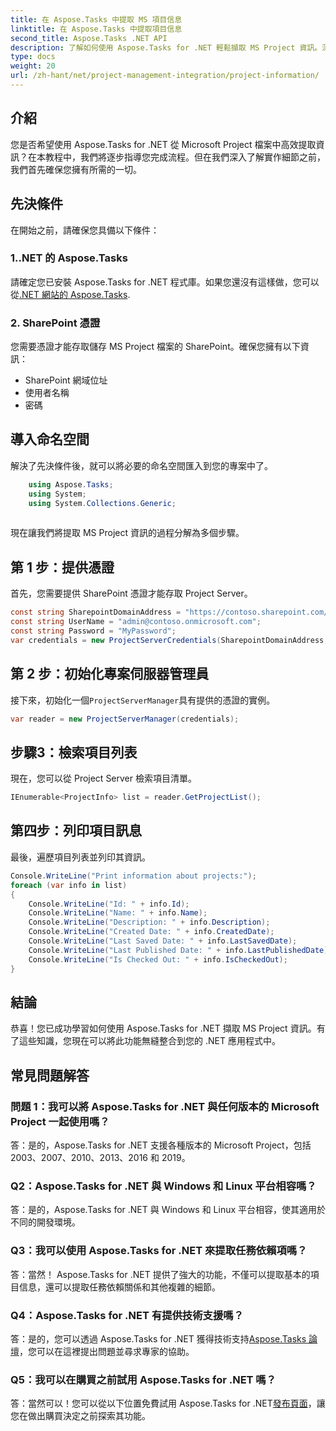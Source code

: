 ```yaml
---
title: 在 Aspose.Tasks 中提取 MS 項目信息
linktitle: 在 Aspose.Tasks 中提取項目信息
second_title: Aspose.Tasks .NET API
description: 了解如何使用 Aspose.Tasks for .NET 輕鬆擷取 MS Project 資訊。深入了解我們的綜合教學。
type: docs
weight: 20
url: /zh-hant/net/project-management-integration/project-information/
---
```

## 介紹
您是否希望使用 Aspose.Tasks for .NET 從 Microsoft Project 檔案中高效提取資訊？在本教程中，我們將逐步指導您完成流程。但在我們深入了解實作細節之前，我們首先確保您擁有所需的一切。
## 先決條件
在開始之前，請確保您具備以下條件：
### 1..NET 的 Aspose.Tasks
請確定您已安裝 Aspose.Tasks for .NET 程式庫。如果您還沒有這樣做，您可以從[.NET 網站的 Aspose.Tasks](https://releases.aspose.com/tasks/net/).
### 2. SharePoint 憑證
您需要憑證才能存取儲存 MS Project 檔案的 SharePoint。確保您擁有以下資訊：
- SharePoint 網域位址
- 使用者名稱
- 密碼
## 導入命名空間
解決了先決條件後，就可以將必要的命名空間匯入到您的專案中了。
```csharp
    using Aspose.Tasks;
    using System;
    using System.Collections.Generic;
    
```
現在讓我們將提取 MS Project 資訊的過程分解為多個步驟。
## 第 1 步：提供憑證
首先，您需要提供 SharePoint 憑證才能存取 Project Server。
```csharp
const string SharepointDomainAddress = "https://contoso.sharepoint.com/sites/pwa"；
const string UserName = "admin@contoso.onmicrosoft.com";
const string Password = "MyPassword";
var credentials = new ProjectServerCredentials(SharepointDomainAddress, UserName, Password);
```
## 第 2 步：初始化專案伺服器管理員
接下來，初始化一個`ProjectServerManager`具有提供的憑證的實例。
```csharp
var reader = new ProjectServerManager(credentials);
```
## 步驟3：檢索項目列表
現在，您可以從 Project Server 檢索項目清單。
```csharp
IEnumerable<ProjectInfo> list = reader.GetProjectList();
```
## 第四步：列印項目訊息
最後，遍歷項目列表並列印其資訊。
```csharp
Console.WriteLine("Print information about projects:");
foreach (var info in list)
{
    Console.WriteLine("Id: " + info.Id);
    Console.WriteLine("Name: " + info.Name);
    Console.WriteLine("Description: " + info.Description);
    Console.WriteLine("Created Date: " + info.CreatedDate);
    Console.WriteLine("Last Saved Date: " + info.LastSavedDate);
    Console.WriteLine("Last Published Date: " + info.LastPublishedDate);
    Console.WriteLine("Is Checked Out: " + info.IsCheckedOut);
}
```
## 結論
恭喜！您已成功學習如何使用 Aspose.Tasks for .NET 擷取 MS Project 資訊。有了這些知識，您現在可以將此功能無縫整合到您的 .NET 應用程式中。
## 常見問題解答
### 問題 1：我可以將 Aspose.Tasks for .NET 與任何版本的 Microsoft Project 一起使用嗎？
答：是的，Aspose.Tasks for .NET 支援各種版本的 Microsoft Project，包括 2003、2007、2010、2013、2016 和 2019。
### Q2：Aspose.Tasks for .NET 與 Windows 和 Linux 平台相容嗎？
答：是的，Aspose.Tasks for .NET 與 Windows 和 Linux 平台相容，使其適用於不同的開發環境。
### Q3：我可以使用 Aspose.Tasks for .NET 來提取任務依賴項嗎？
答：當然！ Aspose.Tasks for .NET 提供了強大的功能，不僅可以提取基本的項目信息，還可以提取任務依賴關係和其他複雜的細節。
### Q4：Aspose.Tasks for .NET 有提供技術支援嗎？
答：是的，您可以透過 Aspose.Tasks for .NET 獲得技術支持[Aspose.Tasks 論壇](https://forum.aspose.com/c/tasks/15)，您可以在這裡提出問題並尋求專家的協助。
### Q5：我可以在購買之前試用 Aspose.Tasks for .NET 嗎？
答：當然可以！您可以從以下位置免費試用 Aspose.Tasks for .NET[發布頁面](https://releases.aspose.com/)，讓您在做出購買決定之前探索其功能。